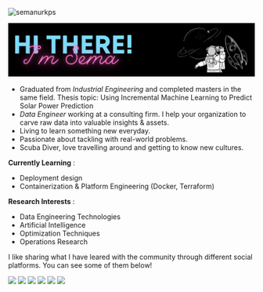 <p align="left"> <img src="https://komarev.com/ghpvc/?username=semanurkps" alt="semanurkps" /> </p>

<img src= "https://github.com/semanurkps/semanurkps/blob/main/github.PNG" />

- Graduated from *Industrial Engineering* and completed masters in the same field. Thesis topic: Using Incremental Machine Learning to Predict Solar Power Prediction
- *Data Engineer* working at a consulting firm. I help your organization to carve raw data into valuable insights & assets. 
- Living to learn something new everyday. 
- Passionate about tackling with real-world problems.
- Scuba Diver, love travelling around and getting to know new cultures.

**Currently Learning** :
- Deployment design
- Containerization & Platform Engineering (Docker, Terraform)

**Research Interests** : 
- Data Engineering Technologies
- Artificial Intelligence
- Optimization Techniques
- Operations Research

I like sharing what I have leared with the community through different social platforms. You can see some of them below!

[![](https://img.shields.io/badge/linkedin-%230077B5.svg?&style=flat&logo=linkedin&logoColor=white)](https://www.linkedin.com/in/semanurkapusizoglu/)
[![](https://img.shields.io/badge/Medium-%2312100E.svg?&style=flat&logo=medium&logoColor=white)](https://medium.com/@semanurkps)
[![](https://img.shields.io/badge/Data%20Science%20Earth-%2312100E.svg?&style=flat)](https://www.datasciencearth.com/author/semanurkps/)
[![](https://img.shields.io/badge/-Hackerrank-2EC866?style=flat&logo=HackerRank&logoColor=white)](https://www.hackerrank.com/semanurkps)
[![](https://img.shields.io/badge/Kaggle-%2312100E.svg?&style=flat&logo=kaggle&logoColor=white)](https://www.kaggle.com/semanurkps)
[![](https://img.shields.io/badge/Email-semanurkps%40gmail.com-blue)](mailto:semanurkps@gmail.com)
  
